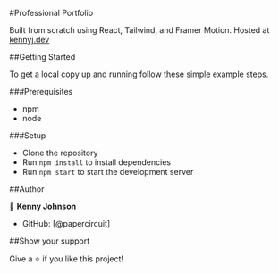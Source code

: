 #Professional Portfolio 

Built from scratch using React, Tailwind, and Framer Motion. Hosted at [kennyj.dev](https://www.kennyj.dev)

##Getting Started

To get a local copy up and running follow these simple example steps.

###Prerequisites

- npm
- node

###Setup

- Clone the repository
- Run `npm install` to install dependencies
- Run `npm start` to start the development server

##Author

👤 **Kenny Johnson**

- GitHub: [@papercircuit]

##Show your support

Give a ⭐️ if you like this project!

